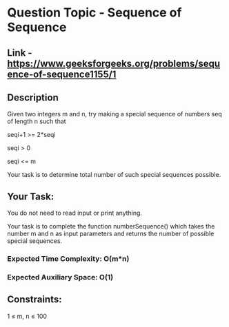 # Question Topic - Sequence of Sequence


## Link - https://www.geeksforgeeks.org/problems/sequence-of-sequence1155/1


## Description

Given two integers m and n, try making a special sequence of numbers seq of length n such that

seqi+1 >= 2*seqi 

seqi > 0

seqi <= m

Your task is to determine total number of such special sequences possible.

## Your Task:
You do not need to read input or print anything. 

Your task is to complete the function numberSequence() which takes the number m and n as input parameters and returns the number of possible special sequences.

### Expected Time Complexity: O(m*n)

### Expected Auxiliary Space: O(1)

## Constraints:

1 ≤ m, n ≤ 100
